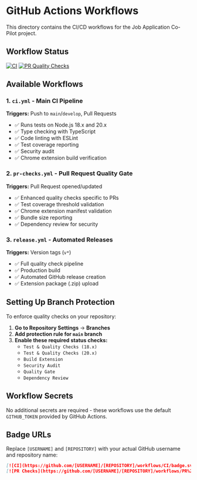 # GitHub Actions Workflows

This directory contains the CI/CD workflows for the Job Application Co-Pilot project.

## Workflow Status

[![CI](https://github.com/[USERNAME]/[REPOSITORY]/workflows/CI/badge.svg)](https://github.com/[USERNAME]/[REPOSITORY]/actions/workflows/ci.yml)
[![PR Quality Checks](https://github.com/[USERNAME]/[REPOSITORY]/workflows/PR%20Quality%20Checks/badge.svg)](https://github.com/[USERNAME]/[REPOSITORY]/actions/workflows/pr-checks.yml)

## Available Workflows

### 1. `ci.yml` - Main CI Pipeline
**Triggers:** Push to `main`/`develop`, Pull Requests
- ✅ Runs tests on Node.js 18.x and 20.x
- ✅ Type checking with TypeScript
- ✅ Code linting with ESLint
- ✅ Test coverage reporting
- ✅ Security audit
- ✅ Chrome extension build verification

### 2. `pr-checks.yml` - Pull Request Quality Gate
**Triggers:** Pull Request opened/updated
- ✅ Enhanced quality checks specific to PRs
- ✅ Test coverage threshold validation
- ✅ Chrome extension manifest validation
- ✅ Bundle size reporting
- ✅ Dependency review for security

### 3. `release.yml` - Automated Releases
**Triggers:** Version tags (`v*`)
- ✅ Full quality check pipeline
- ✅ Production build
- ✅ Automated GitHub release creation
- ✅ Extension package (.zip) upload

## Setting Up Branch Protection

To enforce quality checks on your repository:

1. **Go to Repository Settings** → **Branches**
2. **Add protection rule for `main` branch**
3. **Enable these required status checks:**
   - `Test & Quality Checks (18.x)`
   - `Test & Quality Checks (20.x)`
   - `Build Extension`
   - `Security Audit`
   - `Quality Gate`
   - `Dependency Review`

## Workflow Secrets

No additional secrets are required - these workflows use the default `GITHUB_TOKEN` provided by GitHub Actions.

## Badge URLs

Replace `[USERNAME]` and `[REPOSITORY]` with your actual GitHub username and repository name:

```markdown
[![CI](https://github.com/[USERNAME]/[REPOSITORY]/workflows/CI/badge.svg)](https://github.com/[USERNAME]/[REPOSITORY]/actions/workflows/ci.yml)
[![PR Checks](https://github.com/[USERNAME]/[REPOSITORY]/workflows/PR%20Quality%20Checks/badge.svg)](https://github.com/[USERNAME]/[REPOSITORY]/actions/workflows/pr-checks.yml)
```